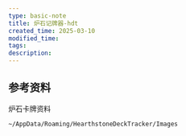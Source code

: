 ```yaml
---
type: basic-note
title: 炉石记牌器-hdt
created_time: 2025-03-10
modified_time: 
tags:
description:
---
```


## 参考资料

炉石卡牌资料

`~/AppData/Roaming/HearthstoneDeckTracker/Images`
